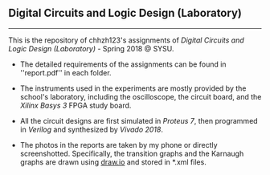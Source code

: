 ## Digital Circuits and Logic Design (Laboratory)
--------------------------------------

This is the repository of chhzh123's assignments of *Digital Circuits and Logic Design (Laboratory)* - Spring 2018 @ SYSU.

* The detailed requirements of the assignments can be found in ''report.pdf'' in each folder.

* The instruments used in the experiments are mostly provided by the school's laboratory, including the oscilloscope, the circuit board, and the *Xilinx Basys 3* FPGA study board.

* All the circuit designs are first simulated in *Proteus 7*, then programmed in *Verilog* and synthesized by *Vivado 2018*.

* The photos in the reports are taken by my phone or directly screenshotted. Specifically, the transition graphs and the Karnaugh graphs are drawn using [draw.io](https://draw.io/) and stored in \*.xml files.